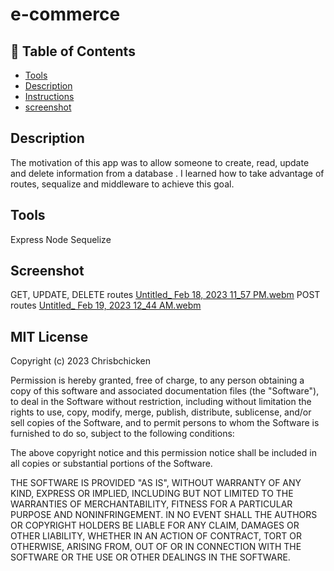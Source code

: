 # e-commerce

## :bookmark: Table of Contents
* [Tools](#tools)
* [Description](#description)
* [Instructions](#instructions)
* [screenshot](#screenshot)

## Description
The motivation of this app was to allow someone to create, read, update and delete information from a database . I learned how to take advantage of routes, sequalize and middleware to achieve this goal.


## Tools
Express
Node 
Sequelize

## Screenshot
GET, UPDATE, DELETE routes
[Untitled_ Feb 18, 2023 11_57 PM.webm](https://user-images.githubusercontent.com/115959478/219931881-56bd4119-6b23-474c-a5f3-246bb744ab9f.webm)
POST routes
[Untitled_ Feb 19, 2023 12_44 AM.webm](https://user-images.githubusercontent.com/115959478/219933328-8a47eb37-29d2-4bd3-bbf1-28dcb227c248.webm)

## MIT License

Copyright (c) 2023 Chrisbchicken

Permission is hereby granted, free of charge, to any person obtaining a copy of this software and associated documentation files (the "Software"), to deal in the Software without restriction, including without limitation the rights to use, copy, modify, merge, publish, distribute, sublicense, and/or sell copies of the Software, and to permit persons to whom the Software is furnished to do so, subject to the following conditions:

The above copyright notice and this permission notice shall be included in all copies or substantial portions of the Software.

THE SOFTWARE IS PROVIDED "AS IS", WITHOUT WARRANTY OF ANY KIND, EXPRESS OR IMPLIED, INCLUDING BUT NOT LIMITED TO THE WARRANTIES OF MERCHANTABILITY, FITNESS FOR A PARTICULAR PURPOSE AND NONINFRINGEMENT. IN NO EVENT SHALL THE AUTHORS OR COPYRIGHT HOLDERS BE LIABLE FOR ANY CLAIM, DAMAGES OR OTHER LIABILITY, WHETHER IN AN ACTION OF CONTRACT, TORT OR OTHERWISE, ARISING FROM, OUT OF OR IN CONNECTION WITH THE SOFTWARE OR THE USE OR OTHER DEALINGS IN THE SOFTWARE.
